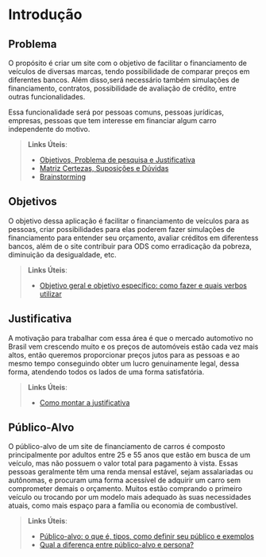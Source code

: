 # Introdução

## Problema

O propósito é criar um site com o objetivo de facilitar o financiamento de veículos de diversas marcas, tendo possibilidade de comparar preços em diferentes bancos. Além disso,será necessário também simulações de financiamento, contratos, possibilidade de avaliação de crédito, entre outras funcionalidades.

Essa funcionalidade será por pessoas comuns, pessoas jurídicas, empresas, pessoas que tem interesse em financiar algum carro independente do motivo.

> **Links Úteis**:
>
> - [Objetivos, Problema de pesquisa e Justificativa](https://medium.com/@versioparole/objetivos-problema-de-pesquisa-e-justificativa-c98c8233b9c3)
> - [Matriz Certezas, Suposições e Dúvidas](https://medium.com/educa%C3%A7%C3%A3o-fora-da-caixa/matriz-certezas-suposi%C3%A7%C3%B5es-e-d%C3%BAvidas-fa2263633655)
> - [Brainstorming](https://www.euax.com.br/2018/09/brainstorming/)

## Objetivos

O objetivo dessa aplicação é facilitar o financiamento de veículos para as pessoas, criar possibilidades para elas poderem fazer simulações de financiamento para entender seu orçamento, avaliar créditos em diferentess bancos, além de o site contribuir para ODS como erradicação da pobreza, diminuição da desigualdade, etc.

> **Links Úteis**:
>
> - [Objetivo geral e objetivo específico: como fazer e quais verbos utilizar](https://blog.mettzer.com/diferenca-entre-objetivo-geral-e-objetivo-especifico/)

## Justificativa

A motivação para trabalhar com essa área é que o mercado automotivo no Brasil vem crescendo muito e os preços de automóveis estão cada vez mais altos, então queremos proporcionar preços jutos para as pessoas e ao mesmo tempo conseguindo obter um lucro genuinamente legal, dessa forma, atendendo todos os lados de uma forma satisfatória.

> **Links Úteis**:
>
> - [Como montar a justificativa](https://guiadamonografia.com.br/como-montar-justificativa-do-tcc/)

## Público-Alvo

O público-alvo de um site de financiamento de carros é composto principalmente por adultos entre 25 e 55 anos que estão em busca de um veículo, mas não possuem o valor total para pagamento à vista. Essas pessoas geralmente têm uma renda mensal estável, sejam assalariadas ou autônomas, e procuram uma forma acessível de adquirir um carro sem comprometer demais o orçamento. Muitos estão comprando o primeiro veículo ou trocando por um modelo mais adequado às suas necessidades atuais, como mais espaço para a família ou economia de combustível.

> **Links Úteis**:
>
> - [Público-alvo: o que é, tipos, como definir seu público e exemplos](https://klickpages.com.br/blog/publico-alvo-o-que-e/)
> - [Qual a diferença entre público-alvo e persona?](https://rockcontent.com/blog/diferenca-publico-alvo-e-persona/)
